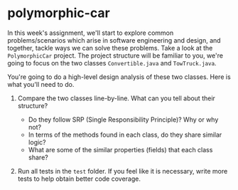 # polymorphic-car

In this week's assignment, we'll start to explore common problems/scenarios which arise in software engineering and design, and together, tackle ways we can solve these problems. Take a look at the `PolymorphicCar` project. The project structure will be familiar to you, we're going to focus on the two classes `Convertible.java` and `TowTruck.java`. 

You're going to do a high-level design analysis of these two classes. Here is what you'll need to do.

1. Compare the two classes line-by-line. What can you tell about their structure?
	* Do they follow SRP (Single Responsibility Principle)? Why or why not?
	* In terms of the methods found in each class, do they share similar logic?
	* What are some of the similar properties (fields) that each class share?

2. Run all tests in the `test` folder. If you feel like it is necessary, write more tests to help obtain better code coverage.

